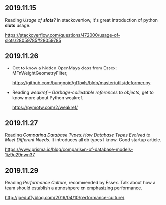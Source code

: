 2019.11.15
---
Reading *Usage of __slots__?* in stackoverflow, it's great introduction of python __slots__ usage.

<https://stackoverflow.com/questions/472000/usage-of-slots/28059785#28059785>

2019.11.26
---
- Get to know a hidden OpenMaya class from Essex: MFnWeightGeometryFilter,

  <https://github.com/bungnoid/glTools/blob/master/utils/deformer.py>

- Reading *weakref – Garbage-collectable references to objects*, get to know more about Python weakref.

  <https://pymotw.com/2/weakref/>


2019.11.27
---

Reading *Comparing Database Types: How Database Types Evolved to Meet Different Needs*.
It introduces all db types I know. Good startup article.

<https://www.prisma.io/blog/comparison-of-database-models-1iz9u29nwn37>

2019.11.29
---
Reading *Performance Culture*, recommended by Essex. Talk about how a team should establish a atmoshpere on emphasizing performance.

<http://joeduffyblog.com/2016/04/10/performance-culture/>